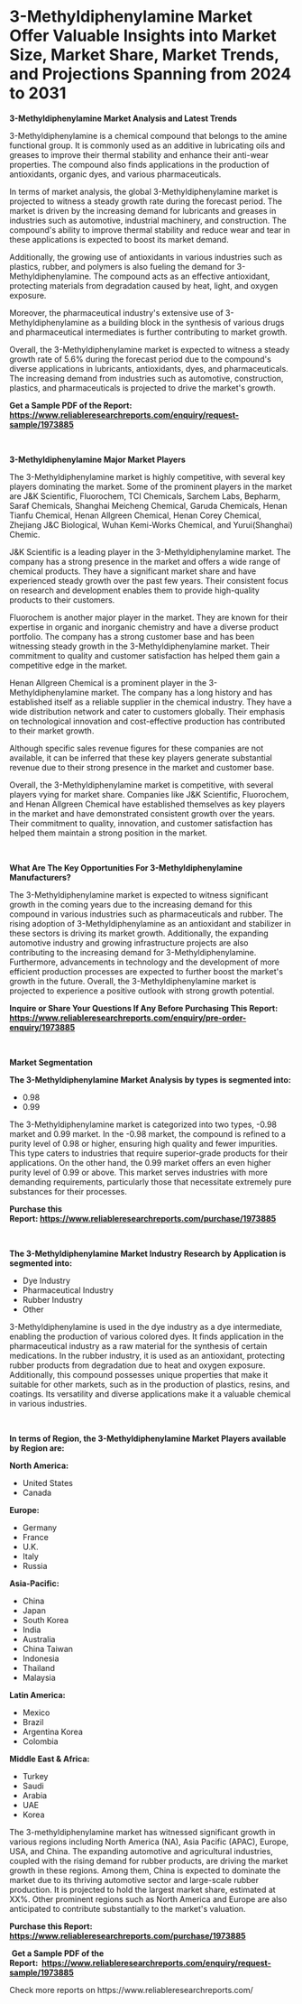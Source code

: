 <p><h1>3-Methyldiphenylamine Market Offer Valuable Insights into Market Size, Market Share, Market Trends, and Projections Spanning from 2024 to 2031</h1></p><p><strong>3-Methyldiphenylamine Market Analysis and Latest Trends</strong></p>
<p><p>3-Methyldiphenylamine is a chemical compound that belongs to the amine functional group. It is commonly used as an additive in lubricating oils and greases to improve their thermal stability and enhance their anti-wear properties. The compound also finds applications in the production of antioxidants, organic dyes, and various pharmaceuticals.</p><p>In terms of market analysis, the global 3-Methyldiphenylamine market is projected to witness a steady growth rate during the forecast period. The market is driven by the increasing demand for lubricants and greases in industries such as automotive, industrial machinery, and construction. The compound's ability to improve thermal stability and reduce wear and tear in these applications is expected to boost its market demand.</p><p>Additionally, the growing use of antioxidants in various industries such as plastics, rubber, and polymers is also fueling the demand for 3-Methyldiphenylamine. The compound acts as an effective antioxidant, protecting materials from degradation caused by heat, light, and oxygen exposure.</p><p>Moreover, the pharmaceutical industry's extensive use of 3-Methyldiphenylamine as a building block in the synthesis of various drugs and pharmaceutical intermediates is further contributing to market growth.</p><p>Overall, the 3-Methyldiphenylamine market is expected to witness a steady growth rate of 5.6% during the forecast period due to the compound's diverse applications in lubricants, antioxidants, dyes, and pharmaceuticals. The increasing demand from industries such as automotive, construction, plastics, and pharmaceuticals is projected to drive the market's growth.</p></p>
<p><strong>Get a Sample PDF of the Report:&nbsp; <a href="https://www.reliableresearchreports.com/enquiry/request-sample/1973885">https://www.reliableresearchreports.com/enquiry/request-sample/1973885</a></strong></p>
<p>&nbsp;</p>
<p><strong>3-Methyldiphenylamine Major Market Players</strong></p>
<p><p>The 3-Methyldiphenylamine market is highly competitive, with several key players dominating the market. Some of the prominent players in the market are J&K Scientific, Fluorochem, TCI Chemicals, Sarchem Labs, Bepharm, Saraf Chemicals, Shanghai Meicheng Chemical, Garuda Chemicals, Henan Tianfu Chemical, Henan Allgreen Chemical, Henan Corey Chemical, Zhejiang J&C Biological, Wuhan Kemi-Works Chemical, and Yurui(Shanghai) Chemic.</p><p>J&K Scientific is a leading player in the 3-Methyldiphenylamine market. The company has a strong presence in the market and offers a wide range of chemical products. They have a significant market share and have experienced steady growth over the past few years. Their consistent focus on research and development enables them to provide high-quality products to their customers.</p><p>Fluorochem is another major player in the market. They are known for their expertise in organic and inorganic chemistry and have a diverse product portfolio. The company has a strong customer base and has been witnessing steady growth in the 3-Methyldiphenylamine market. Their commitment to quality and customer satisfaction has helped them gain a competitive edge in the market.</p><p>Henan Allgreen Chemical is a prominent player in the 3-Methyldiphenylamine market. The company has a long history and has established itself as a reliable supplier in the chemical industry. They have a wide distribution network and cater to customers globally. Their emphasis on technological innovation and cost-effective production has contributed to their market growth.</p><p>Although specific sales revenue figures for these companies are not available, it can be inferred that these key players generate substantial revenue due to their strong presence in the market and customer base.</p><p>Overall, the 3-Methyldiphenylamine market is competitive, with several players vying for market share. Companies like J&K Scientific, Fluorochem, and Henan Allgreen Chemical have established themselves as key players in the market and have demonstrated consistent growth over the years. Their commitment to quality, innovation, and customer satisfaction has helped them maintain a strong position in the market.</p></p>
<p>&nbsp;</p>
<p><strong>What Are The Key Opportunities For 3-Methyldiphenylamine Manufacturers?</strong></p>
<p><p>The 3-Methyldiphenylamine market is expected to witness significant growth in the coming years due to the increasing demand for this compound in various industries such as pharmaceuticals and rubber. The rising adoption of 3-Methyldiphenylamine as an antioxidant and stabilizer in these sectors is driving its market growth. Additionally, the expanding automotive industry and growing infrastructure projects are also contributing to the increasing demand for 3-Methyldiphenylamine. Furthermore, advancements in technology and the development of more efficient production processes are expected to further boost the market's growth in the future. Overall, the 3-Methyldiphenylamine market is projected to experience a positive outlook with strong growth potential.</p></p>
<p><strong>Inquire or Share Your Questions If Any Before Purchasing This Report: <a href="https://www.reliableresearchreports.com/enquiry/pre-order-enquiry/1973885">https://www.reliableresearchreports.com/enquiry/pre-order-enquiry/1973885</a></strong></p>
<p>&nbsp;</p>
<p><strong>Market Segmentation</strong></p>
<p><strong>The 3-Methyldiphenylamine Market Analysis by types is segmented into:</strong></p>
<p><ul><li>0.98</li><li>0.99</li></ul></p>
<p><p>The 3-Methyldiphenylamine market is categorized into two types, -0.98 market and 0.99 market. In the -0.98 market, the compound is refined to a purity level of 0.98 or higher, ensuring high quality and fewer impurities. This type caters to industries that require superior-grade products for their applications. On the other hand, the 0.99 market offers an even higher purity level of 0.99 or above. This market serves industries with more demanding requirements, particularly those that necessitate extremely pure substances for their processes.</p></p>
<p><strong>Purchase this Report:&nbsp;<a href="https://www.reliableresearchreports.com/purchase/1973885">https://www.reliableresearchreports.com/purchase/1973885</a></strong></p>
<p>&nbsp;</p>
<p><strong>The 3-Methyldiphenylamine Market Industry Research by Application is segmented into:</strong></p>
<p><ul><li>Dye Industry</li><li>Pharmaceutical Industry</li><li>Rubber Industry</li><li>Other</li></ul></p>
<p><p>3-Methyldiphenylamine is used in the dye industry as a dye intermediate, enabling the production of various colored dyes. It finds application in the pharmaceutical industry as a raw material for the synthesis of certain medications. In the rubber industry, it is used as an antioxidant, protecting rubber products from degradation due to heat and oxygen exposure. Additionally, this compound possesses unique properties that make it suitable for other markets, such as in the production of plastics, resins, and coatings. Its versatility and diverse applications make it a valuable chemical in various industries.</p></p>
<p>&nbsp;</p>
<p><strong>In terms of Region, the 3-Methyldiphenylamine Market Players available by Region are:</strong></p>
<p>
    <p> <strong> North America: </strong>
        <ul>
            <li>United States</li>
            <li>Canada</li>
        </ul>
        </p> 
    <p> <strong> Europe: </strong>
        <ul>
            <li>Germany</li>
            <li>France</li>
            <li>U.K.</li>
            <li>Italy</li>
            <li>Russia</li>
        </ul>
        </p> 
    <p> <strong> Asia-Pacific: </strong>
        <ul>
            <li>China</li>
            <li>Japan</li>
            <li>South Korea</li>
            <li>India</li>
            <li>Australia</li>
            <li>China Taiwan</li>
            <li>Indonesia</li>
            <li>Thailand</li>
            <li>Malaysia</li>
        </ul>
        </p> 
    <p> <strong> Latin America: </strong>
        <ul>
            <li>Mexico</li>
            <li>Brazil</li>
            <li>Argentina Korea</li>
            <li>Colombia</li>
        </ul>
        </p> 
    <p> <strong> Middle East & Africa: </strong>
        <ul>
            <li>Turkey</li>
            <li>Saudi</li>
            <li>Arabia</li>
            <li>UAE</li>
            <li>Korea</li>
        </ul>
    </p>
    </p>
<p><p>The 3-methyldiphenylamine market has witnessed significant growth in various regions including North America (NA), Asia Pacific (APAC), Europe, USA, and China. The expanding automotive and agricultural industries, coupled with the rising demand for rubber products, are driving the market growth in these regions. Among them, China is expected to dominate the market due to its thriving automotive sector and large-scale rubber production. It is projected to hold the largest market share, estimated at XX%. Other prominent regions such as North America and Europe are also anticipated to contribute substantially to the market's valuation.</p></p>
<p><strong>Purchase this Report: <a href="https://www.reliableresearchreports.com/purchase/1973885">https://www.reliableresearchreports.com/purchase/1973885</a></strong></p>
<p>&nbsp;<strong>Get a Sample PDF of the Report:&nbsp;&nbsp;<a href="https://www.reliableresearchreports.com/enquiry/request-sample/1973885">https://www.reliableresearchreports.com/enquiry/request-sample/1973885</a></strong></p>
<p><strong></strong></p>
<p>Check more reports on https://www.reliableresearchreports.com/</p>